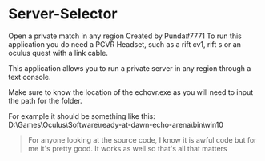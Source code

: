 # Server-Selector
Open a private match in any region
Created by Punda#7771
To run this application you do need a PCVR Headset, such as a rift cv1, rift s or an oculus quest with a link cable.

This application allows you to run a private server in any region through a text console.

Make sure to know the location of the echovr.exe as you will need to input the path for the folder.

For example it should be something like this: 
D:\Games\Oculus\Software\ready-at-dawn-echo-arena\bin\win10

> For anyone looking at the source code, I know it is awful code but for me it's pretty good. It works as well so that's all that matters
